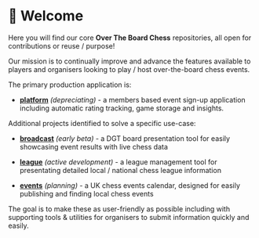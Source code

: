 # 👋 Welcome 

Here you will find our core **Over The Board Chess** repositories, all open for contributions or reuse / purpose!

Our mission is to continually improve and advance the features available to players and organisers looking to play / host over-the-board chess events.

The primary production application is: 

*  [**platform**](https://github.com/otb-chess/platform) _(depreciating)_ - a members based event sign-up application including automatic rating tracking, game storage and insights.

Additional projects identified to solve a specific use-case:

* [**broadcast**](https://github.com/otb-chess/broadcasts) _(early beta)_ - a DGT board presentation tool for easily showcasing event results with live chess data

* [**league**](https://github.com/otb-chess/leagues) _(active development)_ - a league management tool for presentating detailed local / national chess league information

* [**events**](https://github.com/otb-chess/events) _(planning)_ - a UK chess events calendar, designed for easily publishing and finding local chess events

The goal is to make these as user-friendly as possible including with supporting tools & utilities for organisers to submit information quickly and easily.
